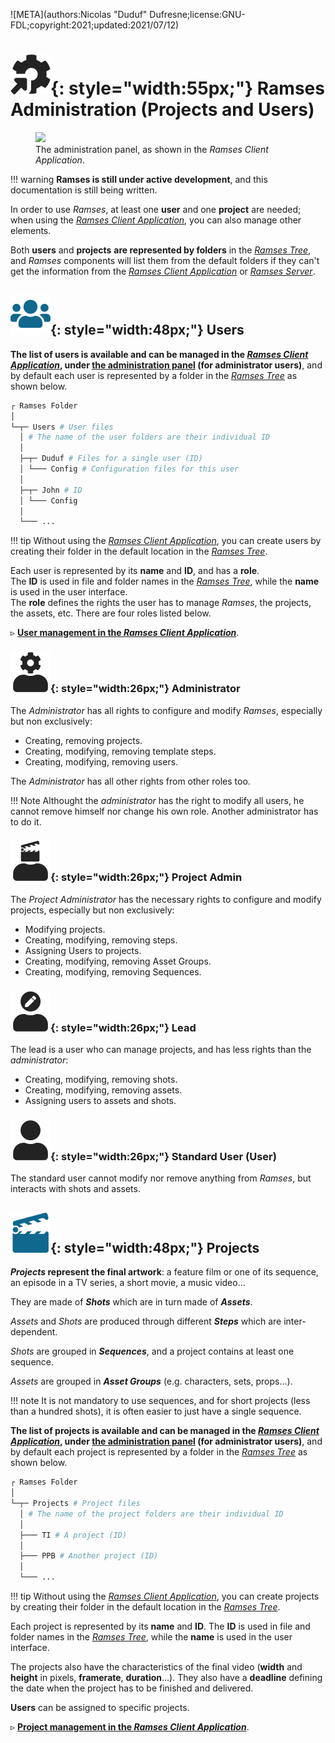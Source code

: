 ![META](authors:Nicolas "Duduf" Dufresne;license:GNU-FDL;copyright:2021;updated:2021/07/12)

# ![](../img/icons/gotosettings.svg){: style="width:55px;"} Ramses Administration (Projects and Users)

<figure>
  <img src="/img/client/admin.png"/>
  <figcaption>The administration panel, as shown in the <i>Ramses Client Application</i>.</figcaption>
</figure>

!!! warning
    **Ramses is still under active development**, and this documentation is still being written.  

In order to use *Ramses*, at least one **user** and one **project** are needed; when using the [*Ramses Client Application*](../components/client/index.md), you can also manage other elements.

Both **users** and **projects** **are represented by folders** in the [*Ramses Tree*](../components/files/index.md), and *Ramses* components will list them from the default folders if they can't get the information from the [*Ramses Client Application*](../components/client/index.md) or [*Ramses Server*](../components/server/index.md).

## ![](../img/icons/users_bl.svg){: style="width:48px;"} Users

**The list of users is available and can be managed in the [*Ramses Client Application*](../components/client/index.md), under [the administration panel](../components/client/admin.md) (for administrator users)**, and by default each user is represented by a folder in the [*Ramses Tree*](../components/files/index.md) as shown below.

```sh
┌ Ramses Folder
│
└─┬─ Users # User files
  │ # The name of the user folders are their individual ID
  │
  ├─┬─ Duduf # Files for a single user (ID)
  │ └─── Config # Configuration files for this user
  │
  ├─┬─ John # ID
  │ └─── Config
  │
  └─── ...
```

!!! tip
    Without using the [*Ramses Client Application*](../components/client/index.md), you can create users by creating their folder in the default location in the [*Ramses Tree*](../components/files/index.md).

Each user is represented by its **name** and **ID**, and has a **role**.  
The **ID** is used in file and folder names in the [*Ramses Tree*](../components/files/index.md), while the **name** is used in the user interface.  
The **role** defines the rights the user has to manage *Ramses*, the projects, the assets, etc. There are four roles listed below.

▹ **[User management in the *Ramses Client Application*](../components/client/users.md)**.

### ![](../img/icons/admininstrator_sl.svg){: style="width:26px;"} Administrator

The *Administrator* has all rights to configure and modify *Ramses*, especially but non exclusively:

- Creating, removing projects.
- Creating, modifying, removing template steps.
- Creating, modifying, removing users.

The *Administrator* has all other rights from other roles too.

!!! Note
    Althought the *administrator* has the right to modify all users, he cannot remove himself nor change his own role. Another administrator has to do it.

### ![](../img/icons/project-leader-head-admin_sl.svg){: style="width:26px;"} Project Admin

The *Project Administrator* has the necessary rights to configure and modify projects, especially but non exclusively:

- Modifying projects.
- Creating, modifying, removing steps.
- Assigning Users to projects.
- Creating, modifying, removing Asset Groups.
- Creating, modifying, removing Sequences.

### ![](../img/icons/leader-head-checker_sl.svg){: style="width:26px;"} Lead

The lead is a user who can manage projects, and has less rights than the *administrator*:

- Creating, modifying, removing shots.
- Creating, modifying, removing assets.
- Assigning users to assets and shots.

### ![](../img/icons/user_sl.svg){: style="width:26px;"} Standard User (User)

The standard user cannot modify nor remove anything from *Ramses*, but interacts with shots and assets.

## ![](../img/icons/cinema-movie-settings_sl.svg){: style="width:48px;"} Projects

__*Projects* represent the final artwork__: a feature film or one of its sequence, an episode in a TV series, a short movie, a music video...

They are made of ***Shots*** which are in turn made of ***Assets***.

*Assets* and *Shots* are produced through different ***Steps*** which are inter-dependent.

*Shots* are grouped in ***Sequences***, and a project contains at least one sequence.

*Assets* are grouped in ***Asset Groups*** (e.g. characters, sets, props...).

!!! note
    It is not mandatory to use sequences, and for short projects (less than a hundred shots), it is often easier to just have a single sequence.

**The list of projects is available and can be managed in the [*Ramses Client Application*](../components/client/projects.md), under [the administration panel](../components/client/admin.md) (for administrator users)**, and by default each project is represented by a folder in the [*Ramses Tree*](../components/files/index.md) as shown below.

```sh
┌ Ramses Folder
│ 
└─┬─ Projects # Project files
  │ # The name of the project folders are their individual ID
  │
  ├─── TI # A project (ID)
  │
  ├─── PPB # Another project (ID)
  │
  └─── ...
```

!!! tip
    Without using the [*Ramses Client Application*](../components/client/index.md), you can create projects by creating their folder in the default location in the [*Ramses Tree*](../components/files/index.md).

Each project is represented by its **name** and **ID**. The **ID** is used in file and folder names in the [*Ramses Tree*](../components/files/index.md), while the **name** is used in the user interface.

The projects also have the characteristics of the final video (**width** and **height** in pixels, **framerate**, **duration**...). They also have a **deadline** defining the date when the project has to be finished and delivered.

**Users** can be assigned to specific projects.

▹ **[Project management in the *Ramses Client Application*](../components/client/projects.md)**.
